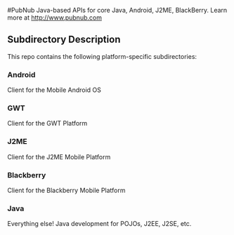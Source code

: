 #PubNub Java-based APIs for core Java, Android, J2ME, BlackBerry.
Learn more at http://www.pubnub.com

## Subdirectory Description
This repo contains the following platform-specific subdirectories:

### Android
Client for the Mobile Android OS

### GWT
Client for the GWT Platform

### J2ME
Client for the J2ME Mobile Platform

### Blackberry
Client for the Blackberry Mobile Platform

### Java 
Everything else! Java development for POJOs, J2EE, J2SE, etc.
